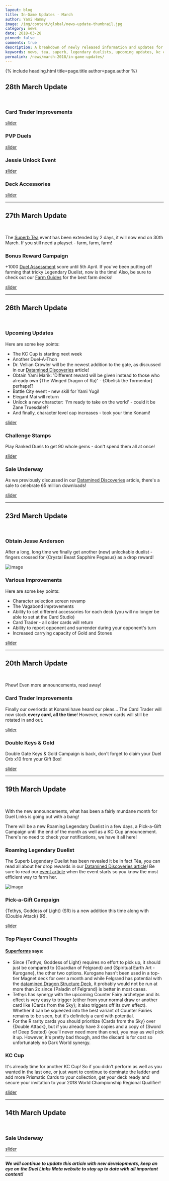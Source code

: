 ```yaml
---
layout: blog
title: In-Game Updates - March
author: Yami Hammy
image: /img/content/global/news-update-thumbnail.jpg
category: news
date: 2018-03-28
pinned: false
comments: true
description: A breakdown of newly released information and updates for you to look forward too!  
keywords: news, tea, superb, legendary duelists, upcoming updates, kc cup, konami, card trader, double, sale, campaign, elegant mai, marik, yami marik, arkana, duel-a-thon, level cap, crowler, dr vellian crowler,    
permalink: /news/march-2018/in-game-updates/
---
```


{% include heading.html title=page.title author=page.author %}

## 28th March Update

<br>

### Card Trader Improvements

[slider](/img/content/news/2018/03/in-game-updates/slider-card-trader-29.jpg)

### PVP Duels

[slider](/img/content/news/2018/03/in-game-updates/slider-pvp-duels.jpg)

### Jessie Unlock Event

[slider](/img/content/news/2018/03/in-game-updates/slider-jessie-event.jpg)

### Deck Accessories

[slider](/img/content/news/2018/03/in-game-updates/slider-deck-accessories.jpg)

---

## 27th March Update

<br>

The [Superb Téa](/events/march-2018/superb-tea/) event has been extended by 2 days, it will now end on 30th March. If you still need a playset - farm, farm, farm!

### Bonus Reward Campaign

+1000 [Duel Assessment](/farming/duel-assessment-score/) score until 5th April. If you've been putting off farming that tricky Legendary Duelist, now is the time! Also, be sure to check out our [Farm Guides](/farming/all-characters/) for the best farm decks!

[slider](/img/content/news/2018/03/in-game-updates/slider-27.jpg)

---

## 26th March Update

<br>

### Upcoming Updates

Here are some key points:
- The KC Cup is starting next week
- Another Duel-A-Thon
- Dr. Vellian Crowler will be the newest addition to the gate, as discussed in our [Datamined Discoveries](/news/march-2018/datamined-discoveries/#new-gate-duelist) article!
- Obtain Yami Marik: 'Different reward will be given instead to those who already own {The Winged Dragon of Ra}' - {Obelisk the Tormentor} perhaps!?
- Battle City event - new skill for Yami Yugi!
- Elegant Mai will return
- Unlock a new character: 'I'm ready to take on the world' - could it be Zane Truesdale!?
- And finally, character level cap increases - took your time Konami! 

[slider](/img/content/news/2018/03/in-game-updates/slider-upcoming-updates.jpg)

### Challenge Stamps

Play Ranked Duels to get 90 whole gems - don't spend them all at once! 

[slider](/img/content/news/2018/03/in-game-updates/slider-ranked-stamps.jpg)

### Sale Underway

As we previously discussed in our [Datamined Discoveries](/news/march-2018/datamined-discoveries/#box-sale) article, there's a sale to celebrate 65 million downloads!

[slider](/img/content/news/2018/03/in-game-updates/slider-sale-26.jpg)

---

## 23rd March Update

<br>

### Obtain Jesse Anderson

After a long, long time we finally get another (new) unlockable duelist - fingers crossed for {Crystal Beast Sapphire Pegasus} as a drop reward!

![image](/img/content/news/2018/03/in-game-updates/image-jesse.jpg)

### Various Improvements

Here are some key points:
- Character selection screen revamp
- The Vagabond improvements
- Ability to set different accessories for each deck (you will no longer be able to set at the Card Studio)
- Card Trader - all older cards will return 
- Ability to report opponent and surrender during your opponent's turn
- Increased carrying capacity of Gold and Stones 

[slider](/img/content/news/2018/03/in-game-updates/slider-23-03.jpg)

---

## 20th March Update

<br>

Phew! Even more announcements, read away! 

### Card Trader Improvements

Finally our overlords at Konami have heard our pleas... The Card Trader will now stock **every card, all the time**! However, newer cards will still be rotated in and out.

[slider](/img/content/news/2018/03/in-game-updates/slider-card-trader.jpg)

### Double Keys & Gold

Double Gate Keys & Gold Campaign is back, don't forget to claim your Duel Orb x10 from your Gift Box!

[slider](/img/content/news/2018/03/in-game-updates/slider-double.jpg)

---

## 19th March Update

<br>

With the new announcements, what has been a fairly mundane month for Duel Links is going out with a bang! 

There will be a new Roaming Legendary Duelist in a few days, a Pick-a-Gift Campaign until the end of the month as well as a KC Cup announcement. There's no need to check your notifications, we have it all here!

### Roaming Legendary Duelist

The Superb Legendary Duelist has been revealed it be in fact Téa, you can read all about her drop rewards in our [Datamined Discoveries article](/news/march-2018/datamined-discoveries/)! Be sure to read our [event article](/farming-and-events/) when the event starts so you know the most efficient way to farm her.

![Image](/img/content/news/2018/03/in-game-updates/image-superb-duelist.jpg)

### Pick-a-Gift Campaign

{Tethys, Goddess of Light} (SR) is a new addition this time along with {Double Attack} (R).

[slider](/img/content/news/2018/03/in-game-updates/slider-campaign.jpg)

### Top Player Council Thoughts

#### **[Superforms](/authors/superforms/)** says: 
- Since {Tethys, Goddess of Light} requires no effort to pick up, it should just be compared to {Guardian of Felgrand} and {Spiritual Earth Art - Kurogane}, the other two options. Kurogane hasn't been used in a top-tier Magnet deck for over a month and while Felgrand has potential with the [datamined Dragon Structure Deck](/news/february-2018/datamined-discoveries/#dragon-structure-deck), it probably would not be run at more than 2x since {Paladin of Felgrand} is better in most cases.
- Tethys has synergy with the upcoming Counter Fairy archetype and its effect is very easy to trigger (either from your normal draw or another card like {Cards from the Sky}; it also triggers off its own effect). Whether it can be squeezed into the best variant of Counter Fairies remains to be seen, but it's definitely a card with potential.
- For the R rarity cards you should prioritize {Cards from the Sky} over {Double Attack}, but if you already have 3 copies and a copy of {Sword of Deep Seated} (you’ll never need more than one), you may as well pick it up. However, it's pretty bad though, and the discard is for cost so unfortunately no Dark World synergy.

### KC Cup

It's already time for another KC Cup! So if you didn't perform as well as you wanted in the last one, or just want to continue to dominate the ladder and add more Prismatic Cards to your collection, get your deck ready and secure your invitation to your 2018 World Championship Regional Qualifier!

[slider](/img/content/news/2018/03/in-game-updates/slider-kc-cup.jpg)

---

## 14th March Update

<br>

### Sale Underway

[slider](/img/content/news/2018/03/in-game-updates/slider-sale.jpg)

---

***We will continue to update this article with new developments, keep an eye on the Duel Links Meta website to stay up to date with all important content!***
